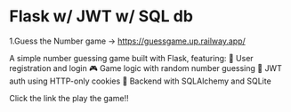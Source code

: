 # Flask w/ JWT w/ SQL db 
1.Guess the Number game -> https://guessgame.up.railway.app/

A simple number guessing game built with Flask, featuring:
🔐 User registration and login
🎮 Game logic with random number guessing
🍪 JWT auth using HTTP-only cookies
💾 Backend with SQLAlchemy and SQLite

Click the link the play the game!!